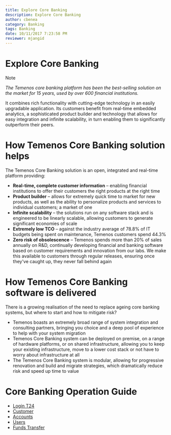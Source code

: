 ```yaml
---
title: Explore Core Banking
description: Explore Core Banking
author: cbenea
category: Banking
tags: Banking
date: 10/11/2017 7:23:58 PM  
reviewer: mjangid
---
```



# Explore Core Banking

> [!Note]
> *The Temenos core banking platform has been the best-selling solution on the market for 15 years, used by over 600 financial institutions.*

It combines rich functionality with cutting-edge technology in an easily upgradable application. Its customers benefit from real-time embedded analytics, a sophisticated product builder and technology that allows for easy integration and infinite scalability, in turn enabling them to significantly outperform their peers.

# How Temenos Core Banking solution helps

The Temenos Core Banking solution is an open, integrated and real-time platform providing:

* **Real-time, complete customer information** – enabling financial institutions to offer their customers the right products at the right time
* **Product builder** – allows for extremely quick time to market for new products, as well as the ability to personalize products and services to individual customers; a market of one
* **Infinite scalability** – the solutions run on any software stack and is engineered to be linearly scalable, allowing customers to generate significant economies of scale
* **Extremely low TCO** – against the industry average of 78.8% of IT budgets being spent on maintenance, Temenos customers spend 44.3%
* **Zero risk of obsolescence** – Temenos spends more than 20% of sales annually on R&D, continually developing financial and banking software based on customer requirements and innovation from our labs. We make this available to customers through regular releases, ensuring once they've caught up, they never fall behind again


# How Temenos Core Banking software is delivered

There is a growing realisation of the need to replace ageing core banking systems, but where to start and how to mitigate risk?

* Temenos boasts an extremely broad range of system integration and consulting partners, bringing you choice and a deep pool of experience to help with your system migration
* Temenos Core Banking system can be deployed on premise, on a range of hardware platforms, or on shared infrastructure, allowing you to keep your existing infrastructure, move to a lower cost stack or not have to worry about infrastructure at all
* The Temenos Core Banking system is modular, allowing for progressive renovation and build and migrate strategies, which dramatically reduce risk and speed up time to value

# Core Banking Operation Guide
*	[Login T24](./login24.md)
*	[Customer](./customer.md)
*	[Accounts](./accounts.md)
*	[Users](./users.md)
*	[Funds Transfer](./fundstransfer.md)


